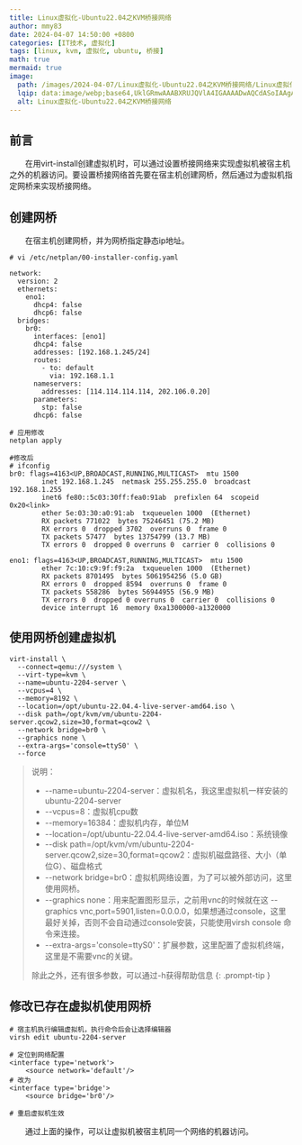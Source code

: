 ```yaml
---
title: Linux虚拟化-Ubuntu22.04之KVM桥接网络
author: mmy83
date: 2024-04-07 14:50:00 +0800
categories: [IT技术, 虚拟化]
tags: [linux, kvm, 虚拟化, ubuntu, 桥接]
math: true
mermaid: true
image:
  path: /images/2024-04-07/Linux虚拟化-Ubuntu22.04之KVM桥接网络/Linux虚拟化-Ubuntu22.04之KVM桥接网络-00.png
  lqip: data:image/webp;base64,UklGRmwAAABXRUJQVlA4IGAAAADwAQCdASoIAAgAAUAmJbACdDBIgZCDPRgA4n3zyoQ1jlXjboz9dBDg01D60cSfMFrisAyF/9f6vbTmYGA63tbPfC/E29klONUeeWGn/4Ys1s3v+Nzj/sp4Zlmg89usQAA=
  alt: Linux虚拟化-Ubuntu22.04之KVM桥接网络
---
```


## 前言

&emsp;&emsp;在用virt-install创建虚拟机时，可以通过设置桥接网络来实现虚拟机被宿主机之外的机器访问。要设置桥接网络首先要在宿主机创建网桥，然后通过为虚拟机指定网桥来实现桥接网络。

## 创建网桥

&emsp;&emsp;在宿主机创建网桥，并为网桥指定静态ip地址。

```shell
# vi /etc/netplan/00-installer-config.yaml

network:
  version: 2
  ethernets:
    eno1:
      dhcp4: false
      dhcp6: false
  bridges:
    br0:
      interfaces: [eno1]
      dhcp4: false
      addresses: [192.168.1.245/24]
      routes:
        - to: default
          via: 192.168.1.1
      nameservers:
        addresses: [114.114.114.114, 202.106.0.20]
      parameters:
        stp: false
      dhcp6: false
```

```shell
# 应用修改
netplan apply
```

```shell
#修改后
# ifconfig
br0: flags=4163<UP,BROADCAST,RUNNING,MULTICAST>  mtu 1500
        inet 192.168.1.245  netmask 255.255.255.0  broadcast 192.168.1.255
        inet6 fe80::5c03:30ff:fea0:91ab  prefixlen 64  scopeid 0x20<link>
        ether 5e:03:30:a0:91:ab  txqueuelen 1000  (Ethernet)
        RX packets 771022  bytes 75246451 (75.2 MB)
        RX errors 0  dropped 3702  overruns 0  frame 0
        TX packets 57477  bytes 13754799 (13.7 MB)
        TX errors 0  dropped 0 overruns 0  carrier 0  collisions 0

eno1: flags=4163<UP,BROADCAST,RUNNING,MULTICAST>  mtu 1500
        ether 7c:10:c9:9f:f9:2a  txqueuelen 1000  (Ethernet)
        RX packets 8701495  bytes 5061954256 (5.0 GB)
        RX errors 0  dropped 8594  overruns 0  frame 0
        TX packets 558286  bytes 56944955 (56.9 MB)
        TX errors 0  dropped 0 overruns 0  carrier 0  collisions 0
        device interrupt 16  memory 0xa1300000-a1320000
```

## 使用网桥创建虚拟机

```shell
virt-install \
  --connect=qemu:///system \
  --virt-type=kvm \
  --name=ubuntu-2204-server \
  --vcpus=4 \
  --memory=8192 \
  --location=/opt/ubuntu-22.04.4-live-server-amd64.iso \
  --disk path=/opt/kvm/vm/ubuntu-2204-server.qcow2,size=30,format=qcow2 \
  --network bridge=br0 \
  --graphics none \
  --extra-args='console=ttyS0' \
  --force
```

> 说明：
>
> * --name=ubuntu-2204-server：虚拟机名，我这里虚拟机一样安装的ubuntu-2204-server
> * --vcpus=8：虚拟机cpu数
> * --memory=16384：虚拟机内存，单位M
> * --location=/opt/ubuntu-22.04.4-live-server-amd64.iso：系统镜像
> * --disk path=/opt/kvm/vm/ubuntu-2204-server.qcow2,size=30,format=qcow2：虚拟机磁盘路径、大小（单位G）、磁盘格式
> * --network bridge=br0：虚拟机网络设置，为了可以被外部访问，这里使用网桥。
> * --graphics none：用来配置图形显示，之前用vnc的时候就在这 --graphics vnc,port=5901,listen=0.0.0.0，如果想通过console，这里最好关掉，否则不会自动通过console安装，只能使用virsh console 命令来连接。
> * --extra-args='console=ttyS0'：扩展参数，这里配置了虚拟机终端，这里是不需要vnc的关键。
>
> 除此之外，还有很多参数，可以通过-h获得帮助信息
{: .prompt-tip }

## 修改已存在虚拟机使用网桥

```shell
# 宿主机执行编辑虚拟机，执行命令后会让选择编辑器
virsh edit ubuntu-2204-server
```

```shell
# 定位到网络配置
<interface type='network'>
    <source network='default'/>
# 改为
<interface type='bridge'>
    <source bridge='br0'/>

# 重启虚拟机生效
```

&emsp;&emsp;通过上面的操作，可以让虚拟机被宿主机同一个网络的机器访问。
